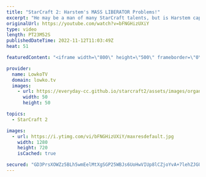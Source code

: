 ```yaml
---
title: "StarCraft 2: Harstem's MASS LIBERATOR Problems!"
excerpt: "He may be a man of many StarCraft talents, but is Harstem capable of beating MilkiCow's mass Liberator strategy? In this video I cast a game of professional StarCraft 2 that was recently played during the Dreamhack Atlanta European Regionals.  Support my work on Patreon: https://www.patreon.com/lowkotv"
originalUrl: https://youtube.com/watch?v=bFNGHizUXiY
type: video
length: PT23M52S
publishedDateTime: 2022-11-12T11:03:49Z
heat: 51

featuredContent: "<iframe width=\"800\" height=\"500\" frameborder=\"0\" src=\"https://www.youtube.com/embed/bFNGHizUXiY\" allow=\"accelerometer; autoplay; encrypted-media; gyroscope; picture-in-picture\" allowfullscreen></iframe>"

provider:
  name: LowkoTV
  domain: lowko.tv
  images:
    - url: https://everyday-cc.github.io/starcraft2/assets/images/organizations/lowko.tv-50x50.jpg
      width: 50
      height: 50

topics:
  - StarCraft 2

images:
  - url: https://i.ytimg.com/vi/bFNGHizUXiY/maxresdefault.jpg
    width: 1280
    height: 720
    isCached: true

secured: "GD3PrsXOWZz5BLh5wmEelMtXgSGP25WBJs6UoHwVIUp8lCZjoYvA+7lehZJGUbSX3DGHru3Pniz1O9yAslJ+4o+uQgL/D5HNOxnIG4l+XBbl7wXGchATW81N+3ZoMBBr/ABeLq+UwWQR9YOiSkg0niH8XZVfxWPYAvzXg4t4RM1bhgTH4LEIDrNHWhcRI4ecotBdfLHMhKJyiVLG4t1TqkGeYqed7Xc8yQ8o2JNSgjKT9Jb+hAbVrtXkBoL8w6rdu2OYZIesQ9a0OMIehW+JIUHcwE+8HD7bbyvbC9iiWEDEDW4qn0lu2hrGz2PzA1NwXEtmf9YygVndOpGW8vUNKCJG+EX7PL1f5YIVBny3D6d/vRuC1t2+Ktqp2AEfgdB/2jFikzqCveInWGNKI3xfANqzUVOrjz1eHqcvto9dpI0=;1t7KJdUlcCBV+/VgVFlksA=="
---
```


